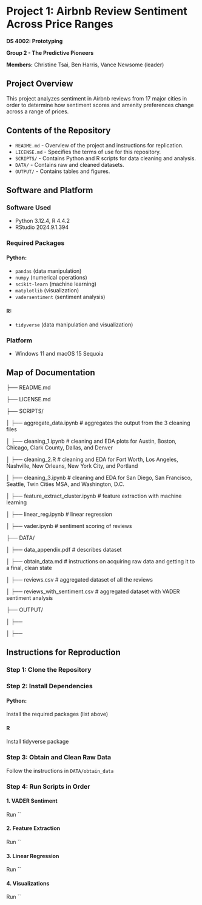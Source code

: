 # Project 1: Airbnb Review Sentiment Across Price Ranges

**DS 4002: Prototyping**

**Group 2 - The Predictive Pioneers** 

**Members:** Christine Tsai, Ben Harris, Vance Newsome (leader)

## Project Overview
This project analyzes sentiment in Airbnb reviews from 17 major cities in order to determine how sentiment scores and amenity preferences change across a range of prices. 

## Contents of the Repository
- `README.md` - Overview of the project and instructions for replication.
- `LICENSE.md` - Specifies the terms of use for this repository.
- `SCRIPTS/` - Contains Python and R scripts for data cleaning and analysis.
- `DATA/` - Contains raw and cleaned datasets.
- `OUTPUT/` - Contains tables and figures.

## Software and Platform
### Software Used
- Python 3.12.4, R 4.4.2
- RStudio 2024.9.1.394
### Required Packages
#### Python: 
- `pandas` (data manipulation)
- `numpy` (numerical operations)
- `scikit-learn` (machine learning)
- `matplotlib` (visualization)
- `vadersentiment` (sentiment analysis)
#### R:
- `tidyverse` (data manipulation and visualization)
### Platform
- Windows 11 and macOS 15 Sequoia

## Map of Documentation
├── README.md

├── LICENSE.md

├── SCRIPTS/

│   ├── aggregate_data.ipynb # aggregates the output from the 3 cleaning files

│   ├── cleaning_1.ipynb # cleaning and EDA plots for Austin, Boston, Chicago, Clark County, Dallas, and Denver

│   ├── cleaning_2.R # cleaning and EDA for Fort Worth, Los Angeles, Nashville, New Orleans, New York City, and Portland

│   ├── cleaning_3.ipynb # cleaning and EDA for San Diego, San Francisco, Seattle, Twin Cities MSA, and Washington, D.C.

│   ├── feature_extract_cluster.ipynb # feature extraction with machine learning

│   ├── linear_reg.ipynb # linear regression

│   ├── vader.ipynb # sentiment scoring of reviews

├── DATA/

│   ├── data_appendix.pdf # describes dataset

│   ├── obtain_data.md # instructions on acquiring raw data and getting it to a final, clean state

│   ├── reviews.csv # aggregated dataset of all the reviews

│   ├── reviews_with_sentiment.csv # aggregated dataset with VADER sentiment analysis

├── OUTPUT/

│   ├── 

│   ├── 


## Instructions for Reproduction
### Step 1: Clone the Repository
### Step 2: Install Dependencies
#### Python:
Install the required packages (list above)
#### R
Install tidyverse package
### Step 3: Obtain and Clean Raw Data 
Follow the instructions in `DATA/obtain_data`
### Step 4: Run Scripts in Order
#### 1. VADER Sentiment
Run ``
#### 2. Feature Extraction
Run ``
#### 3. Linear Regression
Run ``
#### 4. Visualizations
Run ``

